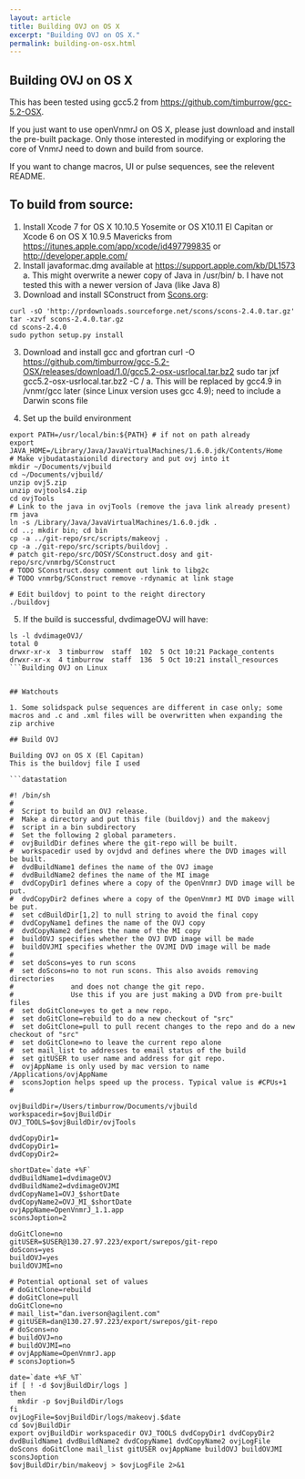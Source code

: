 ```yaml
---
layout: article
title: Building OVJ on OS X
excerpt: "Building OVJ on OS X."
permalink: building-on-osx.html
---
```

## Building OVJ on OS X

This has been tested using gcc5.2 from https://github.com/timburrow/gcc-5.2-OSX.

If you just want to use openVnmrJ on OS X, please just download and install the pre-built package. Only those interested in modifying or exploring the core of VnmrJ need to down and build from source.

If you want to change macros, UI or pulse sequences, see the relevent README.

## To build from source:

1. Install Xcode 7 for OS X 10.10.5 Yosemite or OS X10.11 El Capitan or Xcode 6 on OS X 10.9.5 Mavericks from https://itunes.apple.com/app/xcode/id497799835 or http://developer.apple.com/
1. Install javaformac.dmg available at https://support.apple.com/kb/DL1573
  a. This might overwrite a newer copy of Java in /usr/bin/
  b. I have not tested this with a newer version of Java (like Java 8)
2. Download and install SConstruct from <a href='http://scons.org/download.php'>Scons.org</a>:
  ```
  curl -sO 'http://prdownloads.sourceforge.net/scons/scons-2.4.0.tar.gz'
  tar -xzvf scons-2.4.0.tar.gz
  cd scons-2.4.0
  sudo python setup.py install
  ```

3. Download and install gcc and gfortran
curl -O https://github.com/timburrow/gcc-5.2-OSX/releases/download/1.0/gcc5.2-osx-usrlocal.tar.bz2
sudo tar jxf gcc5.2-osx-usrlocal.tar.bz2 -C /
  a. This will be replaced by gcc4.9 in /vnmr/gcc later (since Linux version uses gcc 4.9); need to include a Darwin scons file

4. Set up the build environment

```
export PATH=/usr/local/bin:${PATH} # if not on path already
export JAVA_HOME=/Library/Java/JavaVirtualMachines/1.6.0.jdk/Contents/Home
# Make vjbudatastaionild directory and put ovj into it
mkdir ~/Documents/vjbuild
cd ~/Documents/vjbuild/ 
unzip ovj5.zip
unzip ovjtools4.zip
cd ovjTools
# Link to the java in ovjTools (remove the java link already present)
rm java
ln -s /Library/Java/JavaVirtualMachines/1.6.0.jdk .
cd ..; mkdir bin; cd bin
cp -a ../git-repo/src/scripts/makeovj .
cp -a ./git-repo/src/scripts/buildovj .
# patch git-repo/src/DOSY/SConstruct.dosy and git-repo/src/vnmrbg/SConstruct
# TODO SConstruct.dosy comment out link to libg2c
# TODO vnmrbg/SConstruct remove -rdynamic at link stage

# Edit buildovj to point to the reight directory
./buildovj
```
 
 5. If the build is successful, dvdimageOVJ will have:
 
 ```
 ls -l dvdimageOVJ/
total 0
drwxr-xr-x  3 timburrow  staff  102  5 Oct 10:21 Package_contents
drwxr-xr-x  4 timburrow  staff  136  5 Oct 10:21 install_resources
```Building OVJ on Linux
 

## Watchouts
 
 1. Some solidspack pulse sequences are different in case only; some macros and .c and .xml files will be overwritten when expanding the zip archive

## Build OVJ

Building OVJ on OS X (El Capitan)
This is the buildovj file I used

```datastation

#! /bin/sh
#
#  Script to build an OVJ release.
#  Make a directory and put this file (buildovj) and the makeovj
#  script in a bin subdirectory
#  Set the following 2 global parameters.
#  ovjBuildDir defines where the git-repo will be built.
#  workspacedir used by ovjdvd and defines where the DVD images will be built.
#  dvdBuildName1 defines the name of the OVJ image
#  dvdBuildName2 defines the name of the MI image
#  dvdCopyDir1 defines where a copy of the OpenVnmrJ DVD image will be put.
#  dvdCopyDir2 defines where a copy of the OpenVnmrJ MI DVD image will be put.
#  set cdBuildDir[1,2] to null string to avoid the final copy
#  dvdCopyName1 defines the name of the OVJ copy
#  dvdCopyName2 defines the name of the MI copy
#  buildOVJ specifies whether the OVJ DVD image will be made
#  buildOVJMI specifies whether the OVJMI DVD image will be made
#
#  set doScons=yes to run scons
#  set doScons=no to not run scons. This also avoids removing directories
#              and does not change the git repo.
#              Use this if you are just making a DVD from pre-built files
#  set doGitClone=yes to get a new repo.
#  set doGitClone=rebuild to do a new checkout of "src"
#  set doGitClone=pull to pull recent changes to the repo and do a new checkout of "src"
#  set doGitClone=no to leave the current repo alone
#  set mail_list to addresses to email status of the build
#  set gitUSER to user name and address for git repo.
#  ovjAppName is only used by mac version to name /Applications/ovjAppName
#  sconsJoption helps speed up the process. Typical value is #CPUs+1
#

ovjBuildDir=/Users/timburrow/Documents/vjbuild
workspacedir=$ovjBuildDir
OVJ_TOOLS=$ovjBuildDir/ovjTools

dvdCopyDir1=
dvdCopyDir1=
dvdCopyDir2=

shortDate=`date +%F`
dvdBuildName1=dvdimageOVJ
dvdBuildName2=dvdimageOVJMI
dvdCopyName1=OVJ_$shortDate
dvdCopyName2=OVJ_MI_$shortDate
ovjAppName=OpenVnmrJ_1.1.app
sconsJoption=2

doGitClone=no
gitUSER=$USER@130.27.97.223/export/swrepos/git-repo
doScons=yes
buildOVJ=yes
buildOVJMI=no

# Potential optional set of values
# doGitClone=rebuild
# doGitClone=pull
doGitClone=no
# mail_list="dan.iverson@agilent.com"
# gitUSER=dan@130.27.97.223/export/swrepos/git-repo
# doScons=no
# buildOVJ=no
# buildOVJMI=no
# ovjAppName=OpenVnmrJ.app
# sconsJoption=5

date=`date +%F_%T`
if [ ! -d $ovjBuildDir/logs ]
then
   mkdir -p $ovjBuildDir/logs
fi
ovjLogFile=$ovjBuildDir/logs/makeovj.$date
cd $ovjBuildDir
export ovjBuildDir workspacedir OVJ_TOOLS dvdCopyDir1 dvdCopyDir2 dvdBuildName1 dvdBuildName2 dvdCopyName1 dvdCopyName2 ovjLogFile doScons doGitClone mail_list gitUSER ovjAppName buildOVJ buildOVJMI sconsJoption
$ovjBuildDir/bin/makeovj > $ovjLogFile 2>&1

```
